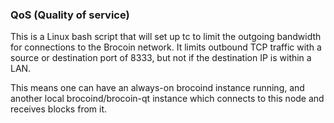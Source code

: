 ### QoS (Quality of service) ###

This is a Linux bash script that will set up tc to limit the outgoing bandwidth for connections to the Brocoin network. It limits outbound TCP traffic with a source or destination port of 8333, but not if the destination IP is within a LAN.

This means one can have an always-on brocoind instance running, and another local brocoind/brocoin-qt instance which connects to this node and receives blocks from it.
